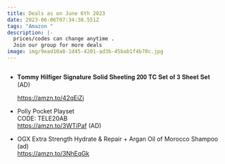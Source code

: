 ```yaml
---
title: Deals as on June 6th 2023
date: 2023-06-06T07:34:38.551Z
tags: "Amazon "
description: |-
  prices/codes can change anytime . 
  Join our group for more deals
image: img/9ead10a8-1d45-4201-ad3b-45bab1f4b70c.jpg
---
```

![]()

* 𝐓𝐨𝐦𝐦𝐲 𝐇𝐢𝐥𝐟𝐢𝐠𝐞𝐫 𝐒𝐢𝐠𝐧𝐚𝐭𝐮𝐫𝐞 𝐒𝐨𝐥𝐢𝐝 𝐒𝐡𝐞𝐞𝐭𝐢𝐧𝐠 𝟐𝟎𝟎 𝐓𝐂 𝐒𝐞𝐭 𝐨𝐟 𝟑 𝐒𝐡𝐞𝐞𝐭 𝐒𝐞𝐭 (AD)[](https://amzn.to/42qEiZj)

  <https://amzn.to/42qEiZj>
* Polly Pocket Playset\
  CODE: TELE20AB \
  <https://amzn.to/3WTiPaf> (AD)
* OGX Extra Strength Hydrate & Repair + Argan Oil of Morocco Shampoo (ad)\
  <https://amzn.to/3NhEqGk>